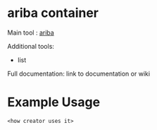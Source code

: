 # ariba container

Main tool : [ariba](https://github.com/sanger-pathogens/ariba)

Additional tools:
- list

Full documentation: link to documentation or wiki

<brief description>

# Example Usage

```
<how creator uses it>
```
